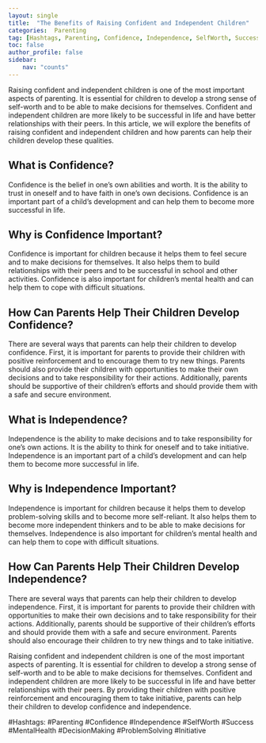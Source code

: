 ```yaml
---
layout: single
title:  "The Benefits of Raising Confident and Independent Children"
categories:  Parenting
tag: [Hashtags, Parenting, Confidence, Independence, SelfWorth, Success, MentalHealth, DecisionMaking, ProblemSolving, Initiative, ]
toc: false
author_profile: false
sidebar:
    nav: "counts"
---
```

    
Raising confident and independent children is one of the most important aspects of parenting. It is essential for children to develop a strong sense of self-worth and to be able to make decisions for themselves. Confident and independent children are more likely to be successful in life and have better relationships with their peers. In this article, we will explore the benefits of raising confident and independent children and how parents can help their children develop these qualities.

## What is Confidence?

Confidence is the belief in one’s own abilities and worth. It is the ability to trust in oneself and to have faith in one’s own decisions. Confidence is an important part of a child’s development and can help them to become more successful in life.

## Why is Confidence Important?

Confidence is important for children because it helps them to feel secure and to make decisions for themselves. It also helps them to build relationships with their peers and to be successful in school and other activities. Confidence is also important for children’s mental health and can help them to cope with difficult situations.

## How Can Parents Help Their Children Develop Confidence?

There are several ways that parents can help their children to develop confidence. First, it is important for parents to provide their children with positive reinforcement and to encourage them to try new things. Parents should also provide their children with opportunities to make their own decisions and to take responsibility for their actions. Additionally, parents should be supportive of their children’s efforts and should provide them with a safe and secure environment.

## What is Independence?

Independence is the ability to make decisions and to take responsibility for one’s own actions. It is the ability to think for oneself and to take initiative. Independence is an important part of a child’s development and can help them to become more successful in life.

## Why is Independence Important?

Independence is important for children because it helps them to develop problem-solving skills and to become more self-reliant. It also helps them to become more independent thinkers and to be able to make decisions for themselves. Independence is also important for children’s mental health and can help them to cope with difficult situations.

## How Can Parents Help Their Children Develop Independence?

There are several ways that parents can help their children to develop independence. First, it is important for parents to provide their children with opportunities to make their own decisions and to take responsibility for their actions. Additionally, parents should be supportive of their children’s efforts and should provide them with a safe and secure environment. Parents should also encourage their children to try new things and to take initiative.

Raising confident and independent children is one of the most important aspects of parenting. It is essential for children to develop a strong sense of self-worth and to be able to make decisions for themselves. Confident and independent children are more likely to be successful in life and have better relationships with their peers. By providing their children with positive reinforcement and encouraging them to take initiative, parents can help their children to develop confidence and independence. 

#Hashtags:
#Parenting #Confidence #Independence #SelfWorth #Success #MentalHealth #DecisionMaking #ProblemSolving #Initiative